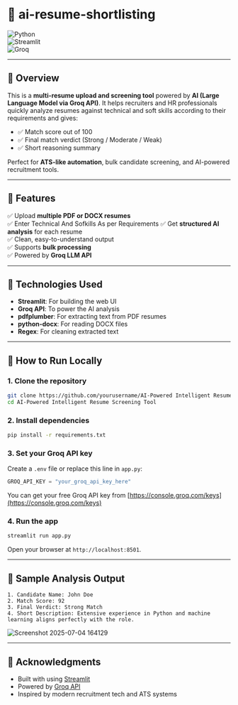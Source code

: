 # 🤖 ai-resume-shortlisting
 
![Python](https://img.shields.io/badge/python-3.8+-blue)  
![Streamlit](https://img.shields.io/badge/framework-streamlit-orange)  
![Groq](https://img.shields.io/badge/api-groq-purple)


---

## 📌 Overview

This is a **multi-resume upload and screening tool** powered by **AI (Large Language Model via Groq API)**. It helps recruiters and HR professionals quickly analyze resumes against technical and soft skills according to their requirements and gives:

- ✅ Match score out of 100  
- ✅ Final match verdict (Strong / Moderate / Weak)  
- ✅ Short reasoning summary  

Perfect for **ATS-like automation**, bulk candidate screening, and AI-powered recruitment tools.

---

## 🔧 Features

✅ Upload **multiple PDF or DOCX resumes**  
✅ Enter Technical And Sofkills As per Requirements 
✅ Get **structured AI analysis** for each resume  
✅ Clean, easy-to-understand output  
✅ Supports **bulk processing**  
✅ Powered by **Groq LLM API**

---

## 🧰 Technologies Used

- **Streamlit**: For building the web UI
- **Groq API**: To power the AI analysis
- **pdfplumber**: For extracting text from PDF resumes
- **python-docx**: For reading DOCX files
- **Regex**: For cleaning extracted text

---

## 🚀 How to Run Locally

### 1. Clone the repository

```bash
git clone https://github.com/yourusername/AI-Powered Intelligent Resume Screening Tool.git
cd AI-Powered Intelligent Resume Screening Tool
```

### 2. Install dependencies

```bash
pip install -r requirements.txt
```

### 3. Set your Groq API key

Create a `.env` file or replace this line in `app.py`:

```python
GROQ_API_KEY = "your_groq_api_key_here"
```

You can get your free Groq API key from [https://console.groq.com/keys](https://console.groq.com/keys)

### 4. Run the app

```bash
streamlit run app.py
```

Open your browser at `http://localhost:8501`.

---

## 🧪 Sample Analysis Output

```
1. Candidate Name: John Doe
2. Match Score: 92
3. Final Verdict: Strong Match
4. Short Description: Extensive experience in Python and machine learning aligns perfectly with the role.
```
![Screenshot 2025-07-04 164129](https://github.com/user-attachments/assets/06782a4f-1d9d-4313-8c2d-a3d71a0574e0)

---


## 🙌 Acknowledgments

- Built with using [Streamlit](https://streamlit.io/)
- Powered by [Groq API](https://console.groq.com/docs)
- Inspired by modern recruitment tech and ATS systems

